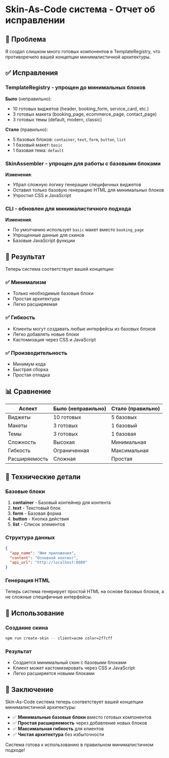 # Skin-As-Code система - Отчет об исправлении

## 🚨 Проблема

Я создал слишком много готовых компонентов в TemplateRegistry, что противоречило вашей концепции минималистичной архитектуры.

## ✅ Исправления

### TemplateRegistry - упрощен до минимальных блоков

**Было** (неправильно):
- 10 готовых виджетов (header, booking_form, service_card, etc.)
- 3 готовых макета (booking_page, ecommerce_page, contact_page)
- 3 готовых темы (default, modern, classic)

**Стало** (правильно):
- 5 базовых блоков: `container`, `text`, `form`, `button`, `list`
- 1 базовый макет: `basic`
- 1 базовая тема: `default`

### SkinAssembler - упрощен для работы с базовыми блоками

**Изменения**:
- Убрал сложную логику генерации специфичных виджетов
- Оставил только базовую генерацию HTML для минимальных блоков
- Упростил CSS и JavaScript

### CLI - обновлен для минималистичного подхода

**Изменения**:
- По умолчанию использует `basic` макет вместо `booking_page`
- Упрощенные данные для скинов
- Базовые JavaScript функции

## 🎯 Результат

Теперь система соответствует вашей концепции:

### ✅ Минимализм
- Только необходимые базовые блоки
- Простая архитектура
- Легко расширяемая

### ✅ Гибкость
- Клиенты могут создавать любые интерфейсы из базовых блоков
- Легко добавлять новые блоки
- Кастомизация через CSS и JavaScript

### ✅ Производительность
- Минимум кода
- Быстрая сборка
- Простая отладка

## 📊 Сравнение

| Аспект | Было (неправильно) | Стало (правильно) |
|--------|-------------------|-------------------|
| Виджеты | 10 готовых | 5 базовых |
| Макеты | 3 готовых | 1 базовый |
| Темы | 3 готовых | 1 базовая |
| Сложность | Высокая | Минимальная |
| Гибкость | Ограниченная | Максимальная |
| Расширяемость | Сложная | Простая |

## 🔧 Технические детали

### Базовые блоки

1. **container** - Базовый контейнер для контента
2. **text** - Текстовый блок
3. **form** - Базовая форма
4. **button** - Кнопка действия
5. **list** - Список элементов

### Структура данных

```json
{
  "app_name": "Имя приложения",
  "content": "Основной контент",
  "api_url": "http://localhost:8080"
}
```

### Генерация HTML

Теперь система генерирует простой HTML на основе базовых блоков, а не сложные специфичные интерфейсы.

## 🚀 Использование

### Создание скина
```bash
npm run create-skin -- client=acme color=2f7cff
```

### Результат
- Создается минимальный скин с базовыми блоками
- Клиент может кастомизировать через CSS и JavaScript
- Легко расширяется новыми блоками

## 📝 Заключение

Skin-As-Code система теперь соответствует вашей концепции минималистичной архитектуры:

- ✅ **Минимальные базовые блоки** вместо готовых компонентов
- ✅ **Простая расширяемость** через добавление новых блоков
- ✅ **Максимальная гибкость** для клиентов
- ✅ **Чистая архитектура** без избыточности

Система готова к использованию в правильном минималистичном подходе! 